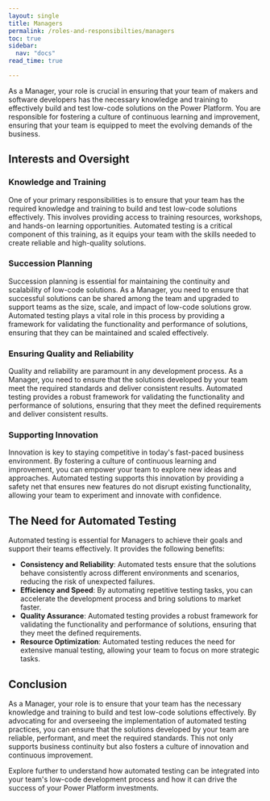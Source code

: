 ```yaml
---
layout: single
title: Managers
permalink: /roles-and-responsibilties/managers
toc: true
sidebar:
  nav: "docs"
read_time: true

---
```


As a Manager, your role is crucial in ensuring that your team of makers and software developers has the necessary knowledge and training to effectively build and test low-code solutions on the Power Platform. You are responsible for fostering a culture of continuous learning and improvement, ensuring that your team is equipped to meet the evolving demands of the business.

## Interests and Oversight

### Knowledge and Training

One of your primary responsibilities is to ensure that your team has the required knowledge and training to build and test low-code solutions effectively. This involves providing access to training resources, workshops, and hands-on learning opportunities. Automated testing is a critical component of this training, as it equips your team with the skills needed to create reliable and high-quality solutions.

### Succession Planning

Succession planning is essential for maintaining the continuity and scalability of low-code solutions. As a Manager, you need to ensure that successful solutions can be shared among the team and upgraded to support teams as the size, scale, and impact of low-code solutions grow. Automated testing plays a vital role in this process by providing a framework for validating the functionality and performance of solutions, ensuring that they can be maintained and scaled effectively.

### Ensuring Quality and Reliability

Quality and reliability are paramount in any development process. As a Manager, you need to ensure that the solutions developed by your team meet the required standards and deliver consistent results. Automated testing provides a robust framework for validating the functionality and performance of solutions, ensuring that they meet the defined requirements and deliver consistent results.

### Supporting Innovation

Innovation is key to staying competitive in today's fast-paced business environment. By fostering a culture of continuous learning and improvement, you can empower your team to explore new ideas and approaches. Automated testing supports this innovation by providing a safety net that ensures new features do not disrupt existing functionality, allowing your team to experiment and innovate with confidence.

## The Need for Automated Testing

Automated testing is essential for Managers to achieve their goals and support their teams effectively. It provides the following benefits:

- **Consistency and Reliability**: Automated tests ensure that the solutions behave consistently across different environments and scenarios, reducing the risk of unexpected failures.
- **Efficiency and Speed**: By automating repetitive testing tasks, you can accelerate the development process and bring solutions to market faster.
- **Quality Assurance**: Automated testing provides a robust framework for validating the functionality and performance of solutions, ensuring that they meet the defined requirements.
- **Resource Optimization**: Automated testing reduces the need for extensive manual testing, allowing your team to focus on more strategic tasks.

## Conclusion

As a Manager, your role is to ensure that your team has the necessary knowledge and training to build and test low-code solutions effectively. By advocating for and overseeing the implementation of automated testing practices, you can ensure that the solutions developed by your team are reliable, performant, and meet the required standards. This not only supports business continuity but also fosters a culture of innovation and continuous improvement.

Explore further to understand how automated testing can be integrated into your team's low-code development process and how it can drive the success of your Power Platform investments.
